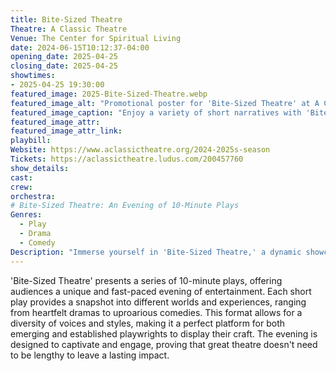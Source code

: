 ```yaml
---
title: Bite-Sized Theatre
Theatre: A Classic Theatre
Venue: The Center for Spiritual Living
date: 2024-06-15T10:12:37-04:00
opening_date: 2025-04-25
closing_date: 2025-04-25
showtimes:
- 2025-04-25 19:30:00
featured_image: 2025-Bite-Sized-Theatre.webp
featured_image_alt: "Promotional poster for 'Bite-Sized Theatre' at A Classic Theatre, featuring the play's title in blue against a simple white background with a clock graphic. This evening of 10-minute plays covers a variety of topics, scheduled for April 25, 2025."
featured_image_caption: "Enjoy a variety of short narratives with 'Bite-Sized Theatre,' an evening of 10-minute plays at A Classic Theatre on April 25, 2025."
featured_image_attr: 
featured_image_attr_link: 
playbill:
Website: https://www.aclassictheatre.org/2024-2025s-season
Tickets: https://aclassictheatre.ludus.com/200457760
show_details: 
cast:
crew:
orchestra:
# Bite-Sized Theatre: An Evening of 10-Minute Plays
Genres:
  - Play
  - Drama
  - Comedy
Description: "Immerse yourself in 'Bite-Sized Theatre,' a dynamic showcase of quick, compelling plays that deliver a range of emotions and stories, all in just 10 minutes each."
---
```

'Bite-Sized Theatre' presents a series of 10-minute plays, offering audiences a unique and fast-paced evening of entertainment. Each short play provides a snapshot into different worlds and experiences, ranging from heartfelt dramas to uproarious comedies. This format allows for a diversity of voices and styles, making it a perfect platform for both emerging and established playwrights to display their craft. The evening is designed to captivate and engage, proving that great theatre doesn't need to be lengthy to leave a lasting impact.